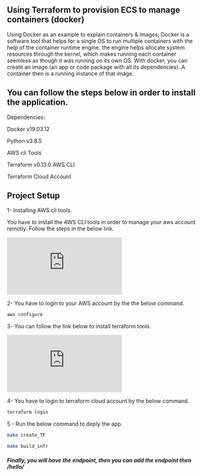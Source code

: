 ## Using Terraform to provision ECS to manage containers (docker)
Using Docker as an example to explain containers & images; Docker is a software tool that helps for a single OS to run multiple containers with the help of the container runtime engine. the engine helps allocate system resources through the kernel, which makes running each container seemless as though it was running on its own OS. With docker, you can create an image (an app or code package with all its dependencies). A container then is a running instance of that image.


## You can follow the steps below in order to install the application.

Dependencies:

Docker v19.03.12

Python v3.8.5

AWS cli Tools 

Terraform v0.13.0 AWS CLI

Terraform Cloud Account

## Project Setup

1- Installing AWS cli tools.

You have to install the AWS CLI tools in order to manage your aws account remotly.
Follow the steps in the below link.

[![AWS](https://docs.aws.amazon.com/cli/latest/userguide/getting-started-install.html)](https://docs.aws.amazon.com/cli/latest/userguide/getting-started-install.html)

2- You have to login to your AWS account by the the below command.
```bash
aws configure
```
3- You can follow the link below to install terraform tools.

[![terraform](https://www.terraform.io/downloads.html)](https://www.terraform.io/downloads.html)


4- You have to login to terraform cloud account by the below command.
```bash
terraform login
```


5 - Run the below command to deply the app.
```bash
make create_TF
```
```bash
make build_infr
```
##### Finally, you will have the endpoint, then you can add the endpoint then /hello/


